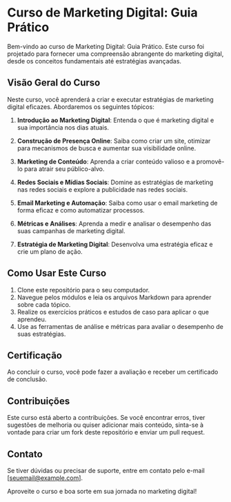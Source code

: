 # Curso de Marketing Digital: Guia Prático

Bem-vindo ao curso de Marketing Digital: Guia Prático. Este curso foi projetado para fornecer uma compreensão abrangente do marketing digital, desde os conceitos fundamentais até estratégias avançadas.

## Visão Geral do Curso

Neste curso, você aprenderá a criar e executar estratégias de marketing digital eficazes. Abordaremos os seguintes tópicos:

1. **Introdução ao Marketing Digital**: Entenda o que é marketing digital e sua importância nos dias atuais.

2. **Construção de Presença Online**: Saiba como criar um site, otimizar para mecanismos de busca e aumentar sua visibilidade online.

3. **Marketing de Conteúdo**: Aprenda a criar conteúdo valioso e a promovê-lo para atrair seu público-alvo.

4. **Redes Sociais e Mídias Sociais**: Domine as estratégias de marketing nas redes sociais e explore a publicidade nas redes sociais.

5. **Email Marketing e Automação**: Saiba como usar o email marketing de forma eficaz e como automatizar processos.

6. **Métricas e Análises**: Aprenda a medir e analisar o desempenho das suas campanhas de marketing digital.

7. **Estratégia de Marketing Digital**: Desenvolva uma estratégia eficaz e crie um plano de ação.

## Como Usar Este Curso

1. Clone este repositório para o seu computador.
2. Navegue pelos módulos e leia os arquivos Markdown para aprender sobre cada tópico.
3. Realize os exercícios práticos e estudos de caso para aplicar o que aprendeu.
4. Use as ferramentas de análise e métricas para avaliar o desempenho de suas estratégias.

## Certificação

Ao concluir o curso, você pode fazer a avaliação e receber um certificado de conclusão.

## Contribuições

Este curso está aberto a contribuições. Se você encontrar erros, tiver sugestões de melhoria ou quiser adicionar mais conteúdo, sinta-se à vontade para criar um fork deste repositório e enviar um pull request.

## Contato

Se tiver dúvidas ou precisar de suporte, entre em contato pelo e-mail [seuemail@example.com].

Aproveite o curso e boa sorte em sua jornada no marketing digital!
